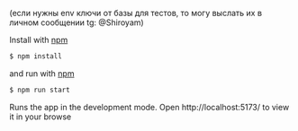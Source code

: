 (если нужны env ключи от базы для тестов, то могу выслать их в личном сообщении tg: @Shiroyam)

Install with [npm](https://www.npmjs.com/)

```bash
$ npm install
```

and run with [npm](https://www.npmjs.com/)

```bash
$ npm run start
```
Runs the app in the development mode.
Open http://localhost:5173/ to view it in your browse

